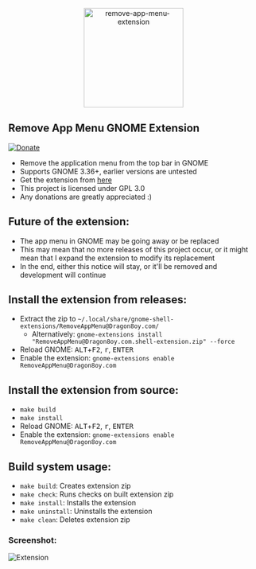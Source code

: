 <p align="center">
  <img src="https://github.com/stuarthayhurst/remove-app-menu-extension/raw/master/docs/icon.svg" alt="remove-app-menu-extension" width="200px">
</p>

## Remove App Menu GNOME Extension
[![Donate](https://img.shields.io/badge/Donate-PayPal-green.svg)](https://paypal.me/stuartahayhurst)
  - Remove the application menu from the top bar in GNOME
  - Supports GNOME 3.36+, earlier versions are untested
  - Get the extension from [here](https://extensions.gnome.org/extension/3906/remove-app-menu/)
  - This project is licensed under GPL 3.0
  - Any donations are greatly appreciated :)

## Future of the extension:
  - The app menu in GNOME may be going away or be replaced
  - This may mean that no more releases of this project occur, or it might mean that I expand the extension to modify its replacement
  - In the end, either this notice will stay, or it'll be removed and development will continue

## Install the extension from releases:
  - Extract the zip to `~/.local/share/gnome-shell-extensions/RemoveAppMenu@Dragon8oy.com/`
    - Alternatively: `gnome-extensions install "RemoveAppMenu@Dragon8oy.com.shell-extension.zip" --force`
  - Reload GNOME: <kbd>ALT</kbd>+<kbd>F2</kbd>, <kbd>r</kbd>, <kbd>ENTER</kbd>
  - Enable the extension: `gnome-extensions enable RemoveAppMenu@Dragon8oy.com`

## Install the extension from source:
  - `make build`
  - `make install`
  - Reload GNOME: <kbd>ALT</kbd>+<kbd>F2</kbd>, <kbd>r</kbd>, <kbd>ENTER</kbd>
  - Enable the extension: `gnome-extensions enable RemoveAppMenu@Dragon8oy.com`

## Build system usage:
  - `make build`: Creates extension zip
  - `make check`: Runs checks on built extension zip
  - `make install`: Installs the extension
  - `make uninstall`: Uninstalls the extension
  - `make clean`: Deletes extension zip

### Screenshot:
![Extension](docs/screenshot.png)
